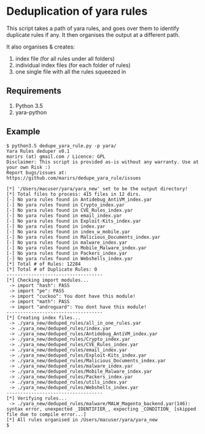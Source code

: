 # Deduplication of yara rules

This script takes a path of yara rules, and goes over them to identify duplicate rules if any. It then organises the output at a different path.

It also organises & creates:
1. index file (for all rules under all folders)
2. individual index files (for each folder of rules)
3. one single file with all the rules squeezed in

## Requirements

1. Python 3.5
2. yara-python

## Example

```
$ python3.5 dedupe_yara_rule.py -p yara/
Yara Rules deduper v0.1
marirs (at) gmail.com / Licence: GPL
Disclaimer: This script is provided as-is without any warranty. Use at your own Risk :)
Report bugs/issues at: https://github.com/marirs/dedupe_yara_rule/issues

[*] '/Users/macuser/yara/yara_new' set to be the output directory!
[*] Total files to process: 415 files in 12 dirs.
[-] No yara rules found in Antidebug_AntiVM_index.yar
[-] No yara rules found in Crypto_index.yar
[-] No yara rules found in CVE_Rules_index.yar
[-] No yara rules found in email_index.yar
[-] No yara rules found in Exploit-Kits_index.yar
[-] No yara rules found in index.yar
[-] No yara rules found in index_w_mobile.yar
[-] No yara rules found in Malicious_Documents_index.yar
[-] No yara rules found in malware_index.yar
[-] No yara rules found in Mobile_Malware_index.yar
[-] No yara rules found in Packers_index.yar
[-] No yara rules found in Webshells_index.yar
[*] Total # of Rules: 12284
[*] Total # of Duplicate Rules: 0
-----------------------------------
[*] Checking import modules...
 -> import "hash": PASS
 -> import "pe": PASS
 -> import "cuckoo": You dont have this module!
 -> import "math": PASS
 -> import "androguard": You dont have this module!
-----------------------------------
[*] Creating index files...
 -> ./yara_new/deduped_rules/all_in_one_rules.yar
 -> ./yara_new/deduped_rules/index.yar
 -> ./yara_new/deduped_rules/Antidebug_AntiVM_index.yar
 -> ./yara_new/deduped_rules/Crypto_index.yar
 -> ./yara_new/deduped_rules/CVE_Rules_index.yar
 -> ./yara_new/deduped_rules/email_index.yar
 -> ./yara_new/deduped_rules/Exploit-Kits_index.yar
 -> ./yara_new/deduped_rules/Malicious_Documents_index.yar
 -> ./yara_new/deduped_rules/malware_index.yar
 -> ./yara_new/deduped_rules/Mobile_Malware_index.yar
 -> ./yara_new/deduped_rules/Packers_index.yar
 -> ./yara_new/deduped_rules/utils_index.yar
 -> ./yara_new/deduped_rules/Webshells_index.yar
-----------------------------------
[*] Verifying rules...
 -> ./yara_new/deduped_rules/malware/MALW_Magento_backend.yar(146): syntax error, unexpected _IDENTIFIER_, expecting _CONDITION_ [skipped file due to compile error...]
[*] All rules organised in /Users/macuser/yara/yara_new
$
```

